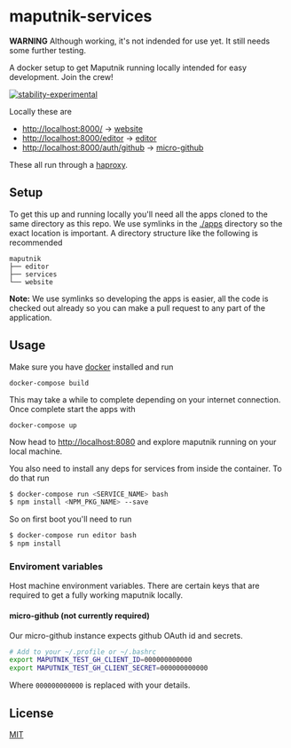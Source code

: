 # maputnik-services
**WARNING** Although working, it's not indended for use yet. It still needs some further testing.

A docker setup to get Maputnik running locally intended for easy development. Join the crew!

[![stability-experimental](https://img.shields.io/badge/stability-experimental-orange.svg)][stability]

[stability]:   https://github.com/orangemug/stability-badges#experimental


Locally these are

 - <http://localhost:8000/> → [website](github.com/maputnik/website)
 - <http://localhost:8000/editor> → [editor](github.com/maputnik/editor)
 - <http://localhost:8000/auth/github> → [micro-github](https://github.com/mxstbr/micro-github)

These all run through a [haproxy](http://www.haproxy.org/).


## Setup
To get this up and running locally you'll need all the apps cloned to the same directory as this repo. We use symlinks in the [./apps](/apps) directory so the exact location is important. A directory structure like the following is recommended

```
maputnik
├── editor
├── services
└── website
```

**Note:** We use symlinks so developing the apps is easier, all the code is checked out already so you can make a pull request to any part of the application.


## Usage
Make sure you have [docker](https://www.docker.com/) installed and run

```
docker-compose build
```

This may take a while to complete depending on your internet connection. Once complete start the apps with

```
docker-compose up
```

Now head to <http://localhost:8080> and explore maputnik running on your local machine.

You also need to install any deps for services from inside the container. To do that run

```bash
$ docker-compose run <SERVICE_NAME> bash
$ npm install <NPM_PKG_NAME> --save
```

So on first boot you'll need to run

```bash
$ docker-compose run editor bash
$ npm install
```


### Enviroment variables
Host machine environment variables.
There are certain keys that are required to get a fully working maputnik locally.

#### micro-github (not currently required)
Our micro-github instance expects github OAuth id and secrets.

```bash
# Add to your ~/.profile or ~/.bashrc
export MAPUTNIK_TEST_GH_CLIENT_ID=000000000000
export MAPUTNIK_TEST_GH_CLIENT_SECRET=000000000000
```

Where `000000000000` is replaced with your details.

## License
[MIT](LICENSE)


